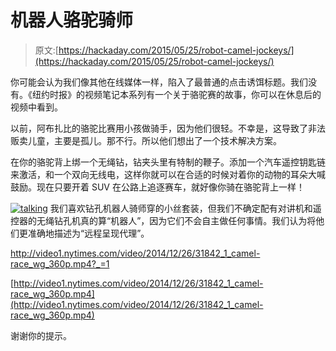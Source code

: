 # 机器人骆驼骑师

> 原文:[https://hackaday.com/2015/05/25/robot-camel-jockeys/](https://hackaday.com/2015/05/25/robot-camel-jockeys/)

你可能会认为我们像其他在线媒体一样，陷入了最普通的点击诱饵标题。我们没有。《纽约时报》的视频笔记本系列有一个关于骆驼赛的故事，你可以在休息后的视频中看到。

以前，阿布扎比的骆驼比赛用小孩做骑手，因为他们很轻。不幸是，这导致了非法贩卖儿童，主要是孤儿。那不行。所以他们想出了一个技术解决方案。

在你的骆驼背上绑一个无绳钻，钻夹头里有特制的鞭子。添加一个汽车遥控钥匙链来激活，和一个双向无线电，这样你就可以在合适的时候对着你的动物的耳朵大喊鼓励。现在只要开着 SUV 在公路上追逐赛车，就好像你骑在骆驼背上一样！

[![talking](../Images/7aca2158fcfd783634097d811a42781b.png)](https://hackaday.com/wp-content/uploads/2015/05/talking.png) 我们喜欢钻孔机器人骑师穿的小丝套装，但我们不确定配有对讲机和遥控器的无绳钻孔机真的算“机器人”，因为它们不会自主做任何事情。我们认为将他们更准确地描述为“远程呈现代理”。

 <http://video1.nytimes.com/video/2014/12/26/31842_1_camel-race_wg_360p.mp4?_=1>

[http://video1.nytimes.com/video/2014/12/26/31842_1_camel-race_wg_360p.mp4](http://video1.nytimes.com/video/2014/12/26/31842_1_camel-race_wg_360p.mp4)

谢谢你的提示。